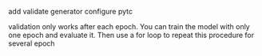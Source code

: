 
add validate generator
configure pytc

validation only works after each epoch.
You can train the model with only one epoch and evaluate it. Then use a for loop to repeat this procedure for several epoch
